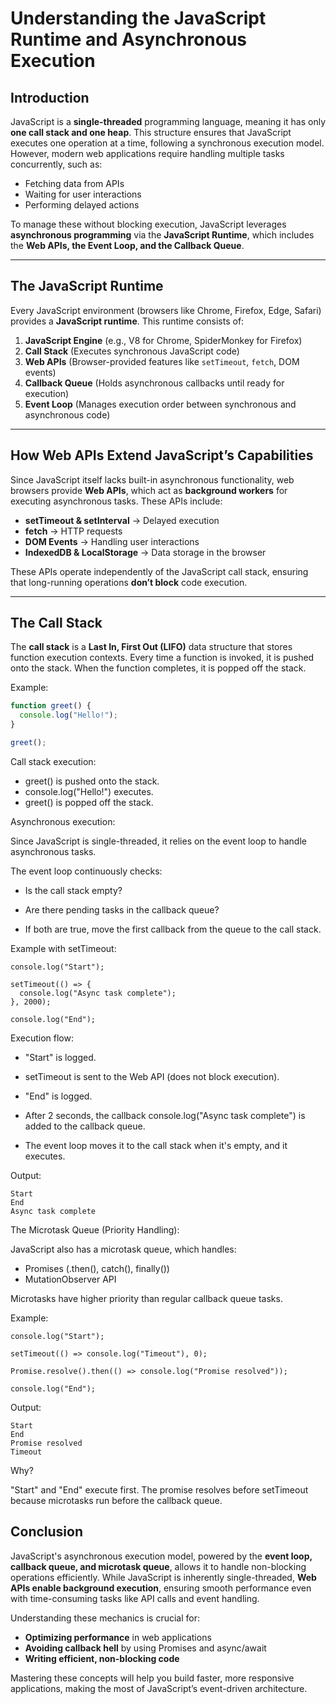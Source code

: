 # Understanding the JavaScript Runtime and Asynchronous Execution  

## Introduction  

JavaScript is a **single-threaded** programming language, meaning it has only **one call stack and one heap**. This structure ensures that JavaScript executes one operation at a time, following a synchronous execution model. However, modern web applications require handling multiple tasks concurrently, such as:  

- Fetching data from APIs  
- Waiting for user interactions  
- Performing delayed actions  

To manage these without blocking execution, JavaScript leverages **asynchronous programming** via the **JavaScript Runtime**, which includes the **Web APIs, the Event Loop, and the Callback Queue**.  

---

## The JavaScript Runtime 

Every JavaScript environment (browsers like Chrome, Firefox, Edge, Safari) provides a **JavaScript runtime**. This runtime consists of:  

1. **JavaScript Engine** (e.g., V8 for Chrome, SpiderMonkey for Firefox)  
2. **Call Stack** (Executes synchronous JavaScript code)  
3. **Web APIs** (Browser-provided features like `setTimeout`, `fetch`, DOM events)  
4. **Callback Queue** (Holds asynchronous callbacks until ready for execution)  
5. **Event Loop** (Manages execution order between synchronous and asynchronous code)  

---

## How Web APIs Extend JavaScript’s Capabilities  
Since JavaScript itself lacks built-in asynchronous functionality, web browsers provide **Web APIs**, which act as **background workers** for executing asynchronous tasks. These APIs include:  

- **setTimeout & setInterval** → Delayed execution  
- **fetch** → HTTP requests  
- **DOM Events** → Handling user interactions  
- **IndexedDB & LocalStorage** → Data storage in the browser  

These APIs operate independently of the JavaScript call stack, ensuring that long-running operations **don’t block** code execution.  

---

## The Call Stack  
The **call stack** is a **Last In, First Out (LIFO)** data structure that stores function execution contexts. Every time a function is invoked, it is pushed onto the stack. When the function completes, it is popped off the stack.  

Example:  
```js
function greet() {
  console.log("Hello!");
}

greet();
```

Call stack execution:

- greet() is pushed onto the stack.
- console.log("Hello!") executes.
- greet() is popped off the stack.

Asynchronous execution:

Since JavaScript is single-threaded, it relies on the event loop to handle asynchronous tasks. 

The event loop continuously checks:

- Is the call stack empty?

- Are there pending tasks in the callback queue?

- If both are true, move the first callback from the queue to the call stack.

Example with setTimeout:

```
console.log("Start");

setTimeout(() => {
  console.log("Async task complete");
}, 2000);

console.log("End");
```

Execution flow:

- "Start" is logged.

- setTimeout is sent to the Web API (does not block execution).

- "End" is logged.

- After 2 seconds, the callback console.log("Async task complete") is added to the callback queue.

- The event loop moves it to the call stack when it's empty, and it executes.

Output:

```
Start
End
Async task complete
```

The Microtask Queue (Priority Handling):

JavaScript also has a microtask queue, which handles:

- Promises (.then(), catch(), finally())
- MutationObserver API 

Microtasks have higher priority than regular callback queue tasks.

Example:

```
console.log("Start");

setTimeout(() => console.log("Timeout"), 0);

Promise.resolve().then(() => console.log("Promise resolved"));

console.log("End");
```

Output:

```
Start
End
Promise resolved
Timeout
```

Why?

"Start" and "End" execute first.
The promise resolves before setTimeout because microtasks run before the callback queue.

## Conclusion  

JavaScript's asynchronous execution model, powered by the **event loop, callback queue, and microtask queue**, allows it to handle non-blocking operations efficiently. While JavaScript is inherently single-threaded, **Web APIs enable background execution**, ensuring smooth performance even with time-consuming tasks like API calls and event handling.  

Understanding these mechanics is crucial for:  
- **Optimizing performance** in web applications  
- **Avoiding callback hell** by using Promises and async/await  
- **Writing efficient, non-blocking code**  

Mastering these concepts will help you build faster, more responsive applications, making the most of JavaScript’s event-driven architecture.

